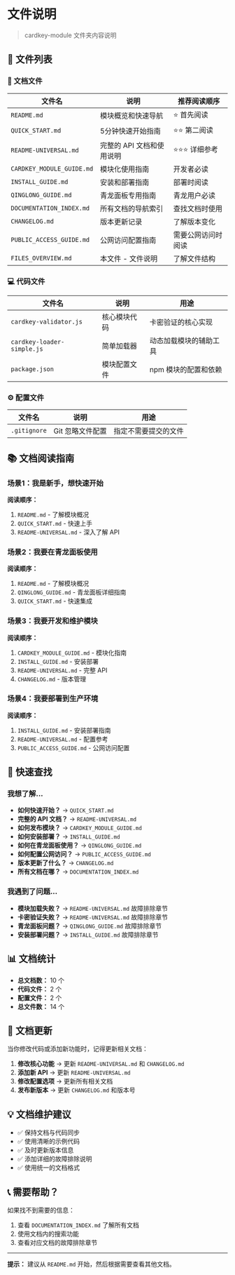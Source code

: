 ﻿# 文件说明

> cardkey-module 文件夹内容说明

## 📁 文件列表

### 📖 文档文件

| 文件名 | 说明 | 推荐阅读顺序 |
|--------|------|-------------|
| `README.md` | 模块概览和快速导航 | ⭐ 首先阅读 |
| `QUICK_START.md` | 5分钟快速开始指南 | ⭐⭐ 第二阅读 |
| `README-UNIVERSAL.md` | 完整的 API 文档和使用说明 | ⭐⭐⭐ 详细参考 |
| `CARDKEY_MODULE_GUIDE.md` | 模块化使用指南 | 开发者必读 |
| `INSTALL_GUIDE.md` | 安装和部署指南 | 部署时阅读 |
| `QINGLONG_GUIDE.md` | 青龙面板专用指南 | 青龙用户必读 |
| `DOCUMENTATION_INDEX.md` | 所有文档的导航索引 | 查找文档时使用 |
| `CHANGELOG.md` | 版本更新记录 | 了解版本变化 |
| `PUBLIC_ACCESS_GUIDE.md` | 公网访问配置指南 | 需要公网访问时阅读 |
| `FILES_OVERVIEW.md` | 本文件 - 文件说明 | 了解文件结构 |

### 💻 代码文件

| 文件名 | 说明 | 用途 |
|--------|------|------|
| `cardkey-validator.js` | 核心模块代码 | 卡密验证的核心实现 |
| `cardkey-loader-simple.js` | 简单加载器 | 动态加载模块的辅助工具 |
| `package.json` | 模块配置文件 | npm 模块的配置和依赖 |

### ⚙️ 配置文件

| 文件名 | 说明 | 用途 |
|--------|------|------|
| `.gitignore` | Git 忽略文件配置 | 指定不需要提交的文件 |

## 📚 文档阅读指南

### 场景1：我是新手，想快速开始

**阅读顺序：**
1. `README.md` - 了解模块概况
2. `QUICK_START.md` - 快速上手
3. `README-UNIVERSAL.md` - 深入了解 API

### 场景2：我要在青龙面板使用

**阅读顺序：**
1. `README.md` - 了解模块概况
2. `QINGLONG_GUIDE.md` - 青龙面板详细指南
3. `QUICK_START.md` - 快速集成

### 场景3：我要开发和维护模块

**阅读顺序：**
1. `CARDKEY_MODULE_GUIDE.md` - 模块化指南
2. `INSTALL_GUIDE.md` - 安装部署
3. `README-UNIVERSAL.md` - 完整 API
4. `CHANGELOG.md` - 版本管理

### 场景4：我要部署到生产环境

**阅读顺序：**
1. `INSTALL_GUIDE.md` - 安装部署指南
2. `README-UNIVERSAL.md` - 配置参考
3. `PUBLIC_ACCESS_GUIDE.md` - 公网访问配置

## 🎯 快速查找

### 我想了解...

- **如何快速开始？** → `QUICK_START.md`
- **完整的 API 文档？** → `README-UNIVERSAL.md`
- **如何发布模块？** → `CARDKEY_MODULE_GUIDE.md`
- **如何安装部署？** → `INSTALL_GUIDE.md`
- **如何在青龙面板使用？** → `QINGLONG_GUIDE.md`
- **如何配置公网访问？** → `PUBLIC_ACCESS_GUIDE.md`
- **版本更新了什么？** → `CHANGELOG.md`
- **所有文档在哪？** → `DOCUMENTATION_INDEX.md`

### 我遇到了问题...

- **模块加载失败？** → `README-UNIVERSAL.md` 故障排除章节
- **卡密验证失败？** → `README-UNIVERSAL.md` 故障排除章节
- **青龙面板问题？** → `QINGLONG_GUIDE.md` 故障排除章节
- **安装部署问题？** → `INSTALL_GUIDE.md` 故障排除章节

## 📊 文档统计

- **总文档数：** 10 个
- **代码文件：** 2 个
- **配置文件：** 2 个
- **总文件数：** 14 个

## 🔄 文档更新

当你修改代码或添加新功能时，记得更新相关文档：

1. **修改核心功能** → 更新 `README-UNIVERSAL.md` 和 `CHANGELOG.md`
2. **添加新 API** → 更新 `README-UNIVERSAL.md`
3. **修改配置选项** → 更新所有相关文档
4. **发布新版本** → 更新 `CHANGELOG.md` 和版本号

## 💡 文档维护建议

- ✅ 保持文档与代码同步
- ✅ 使用清晰的示例代码
- ✅ 及时更新版本信息
- ✅ 添加详细的故障排除说明
- ✅ 使用统一的文档格式

## 📞 需要帮助？

如果找不到需要的信息：
1. 查看 `DOCUMENTATION_INDEX.md` 了解所有文档
2. 使用文档内的搜索功能
3. 查看对应文档的故障排除章节

---

**提示：** 建议从 `README.md` 开始，然后根据需要查看其他文档。
